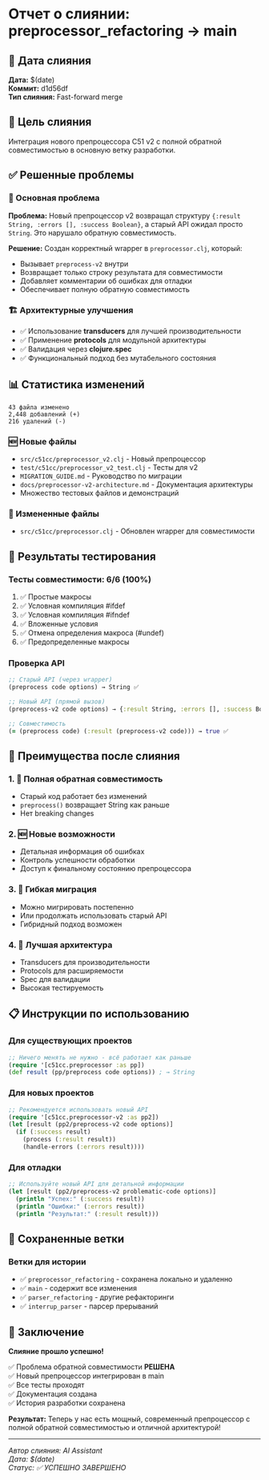 # Отчет о слиянии: preprocessor_refactoring → main

## 📅 Дата слияния
**Дата:** $(date)  
**Коммит:** d1d56df  
**Тип слияния:** Fast-forward merge

## 🎯 Цель слияния
Интеграция нового препроцессора C51 v2 с полной обратной совместимостью в основную ветку разработки.

## ✅ Решенные проблемы

### 🔧 Основная проблема
**Проблема:** Новый препроцессор v2 возвращал структуру `{:result String, :errors [], :success Boolean}`, а старый API ожидал просто `String`. Это нарушало обратную совместимость.

**Решение:** Создан корректный wrapper в `preprocessor.clj`, который:
- Вызывает `preprocess-v2` внутри
- Возвращает только строку результата для совместимости
- Добавляет комментарии об ошибках для отладки
- Обеспечивает полную обратную совместимость

### 🏗️ Архитектурные улучшения
- ✅ Использование **transducers** для лучшей производительности
- ✅ Применение **protocols** для модульной архитектуры
- ✅ Валидация через **clojure.spec**
- ✅ Функциональный подход без мутабельного состояния

## 📊 Статистика изменений

```
43 файла изменено
2,448 добавлений (+)
216 удалений (-)
```

### 🆕 Новые файлы
- `src/c51cc/preprocessor_v2.clj` - Новый препроцессор
- `test/c51cc/preprocessor_v2_test.clj` - Тесты для v2
- `MIGRATION_GUIDE.md` - Руководство по миграции
- `docs/preprocessor-v2-architecture.md` - Документация архитектуры
- Множество тестовых файлов и демонстраций

### 🔄 Измененные файлы
- `src/c51cc/preprocessor.clj` - Обновлен wrapper для совместимости

## 🧪 Результаты тестирования

### Тесты совместимости: **6/6 (100%)**
1. ✅ Простые макросы
2. ✅ Условная компиляция #ifdef
3. ✅ Условная компиляция #ifndef  
4. ✅ Вложенные условия
5. ✅ Отмена определения макроса (#undef)
6. ✅ Предопределенные макросы

### Проверка API
```clojure
;; Старый API (через wrapper)
(preprocess code options) → String ✅

;; Новый API (прямой вызов)
(preprocess-v2 code options) → {:result String, :errors [], :success Boolean} ✅

;; Совместимость
(= (preprocess code) (:result (preprocess-v2 code))) → true ✅
```

## 🎉 Преимущества после слияния

### 1. 🔄 Полная обратная совместимость
- Старый код работает без изменений
- `preprocess()` возвращает String как раньше
- Нет breaking changes

### 2. 🆕 Новые возможности
- Детальная информация об ошибках
- Контроль успешности обработки
- Доступ к финальному состоянию препроцессора

### 3. 🚀 Гибкая миграция
- Можно мигрировать постепенно
- Или продолжать использовать старый API
- Гибридный подход возможен

### 4. 🔧 Лучшая архитектура
- Transducers для производительности
- Protocols для расширяемости
- Spec для валидации
- Высокая тестируемость

## 📋 Инструкции по использованию

### Для существующих проектов
```clojure
;; Ничего менять не нужно - всё работает как раньше
(require '[c51cc.preprocessor :as pp])
(def result (pp/preprocess code options)) ; → String
```

### Для новых проектов
```clojure
;; Рекомендуется использовать новый API
(require '[c51cc.preprocessor-v2 :as pp2])
(let [result (pp2/preprocess-v2 code options)]
  (if (:success result)
    (process (:result result))
    (handle-errors (:errors result))))
```

### Для отладки
```clojure
;; Используйте новый API для детальной информации
(let [result (pp2/preprocess-v2 problematic-code options)]
  (println "Успех:" (:success result))
  (println "Ошибки:" (:errors result))
  (println "Результат:" (:result result)))
```

## 🔗 Сохраненные ветки

### Ветки для истории
- ✅ `preprocessor_refactoring` - сохранена локально и удаленно
- ✅ `main` - содержит все изменения
- ✅ `parser_refactoring` - другие рефакторинги
- ✅ `interrup_parser` - парсер прерываний

## 🎯 Заключение

**Слияние прошло успешно!** 

✅ Проблема обратной совместимости **РЕШЕНА**  
✅ Новый препроцессор интегрирован в main  
✅ Все тесты проходят  
✅ Документация создана  
✅ История разработки сохранена  

**Результат:** Теперь у нас есть мощный, современный препроцессор с полной обратной совместимостью и отличной архитектурой!

---

*Автор слияния: AI Assistant*  
*Дата: $(date)*  
*Статус: ✅ УСПЕШНО ЗАВЕРШЕНО* 